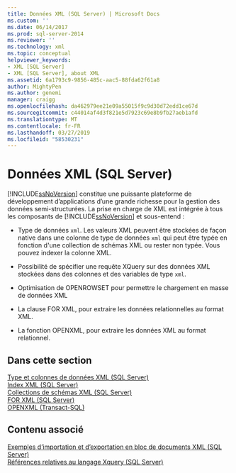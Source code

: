 ```yaml
---
title: Données XML (SQL Server) | Microsoft Docs
ms.custom: ''
ms.date: 06/14/2017
ms.prod: sql-server-2014
ms.reviewer: ''
ms.technology: xml
ms.topic: conceptual
helpviewer_keywords:
- XML [SQL Server]
- XML [SQL Server], about XML
ms.assetid: 6a1793c9-9856-485c-aac5-88fda62f61a8
author: MightyPen
ms.author: genemi
manager: craigg
ms.openlocfilehash: da462979ee21e09a55015f9c9d30d72edd1ce67d
ms.sourcegitcommit: c44014af4d3f821e5d7923c69e8b9fb27aeb1afd
ms.translationtype: MT
ms.contentlocale: fr-FR
ms.lasthandoff: 03/27/2019
ms.locfileid: "58530231"
---
```

# <a name="xml-data-sql-server"></a>Données XML (SQL Server)
  [!INCLUDE[ssNoVersion](../../includes/ssnoversion-md.md)] constitue une puissante plateforme de développement d’applications d’une grande richesse pour la gestion des données semi-structurées. La prise en charge de XML est intégrée à tous les composants de [!INCLUDE[ssNoVersion](../../includes/ssnoversion-md.md)] et sous-entend :  
  
-   Type de données `xml`. Les valeurs XML peuvent être stockées de façon native dans une colonne de type de données `xml` qui peut être typée en fonction d'une collection de schémas XML ou rester non typée. Vous pouvez indexer la colonne XML.  
  
-   Possibilité de spécifier une requête XQuery sur des données XML stockées dans des colonnes et des variables de type `xml`.  
  
-   Optimisation de OPENROWSET pour permettre le chargement en masse de données XML  
  
-   La clause FOR XML, pour extraire les données relationnelles au format XML.  
  
-   La fonction OPENXML, pour extraire les données XML au format relationnel.  
  
## <a name="in-this-section"></a>Dans cette section  
 [Type et colonnes de données XML &#40;SQL Server&#41;](xml-data-type-and-columns-sql-server.md)  
 [Index XML &#40;SQL Server&#41;](xml-indexes-sql-server.md)  
 [Collections de schémas XML &#40;SQL Server&#41;](xml-schema-collections-sql-server.md)  
 [FOR XML &#40;SQL Server&#41;](for-xml-sql-server.md)  
 [OPENXML &#40;Transact-SQL&#41;](/sql/t-sql/functions/openxml-transact-sql)  
  
## <a name="related-content"></a>Contenu associé  
 [Exemples d’importation et d’exportation en bloc de documents XML &#40;SQL Server&#41;](../import-export/examples-of-bulk-import-and-export-of-xml-documents-sql-server.md)  
 [Références relatives au langage Xquery &#40;SQL Server&#41;](/sql/xquery/xquery-language-reference-sql-server)  
  
